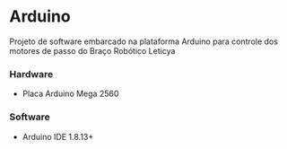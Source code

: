 # Arduino

Projeto de software embarcado na plataforma Arduino para controle dos motores de passo do Braço Robótico Leticya

### Hardware
- Placa Arduino Mega 2560

### Software
- Arduino IDE 1.8.13+